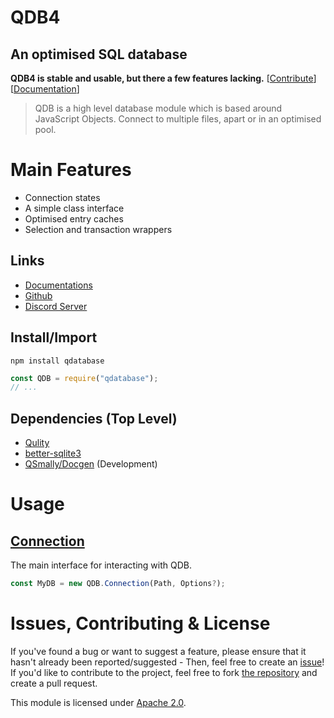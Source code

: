 
# QDB4
## An optimised SQL database

**QDB4 is stable and usable, but there a few features lacking.** [[Contribute](#issues-contributing--license)] [[Documentation](https://github.com/QSmally/QDB/blob/v4/Documentation/Index.md)]

> QDB is a high level database module which is based around JavaScript Objects. Connect to multiple files, apart or in an optimised pool.


# Main Features
* Connection states
* A simple class interface
* Optimised entry caches
* Selection and transaction wrappers
<!-- * Database Pool -->
<!-- * JSONConnection -->

## Links
* [Documentations](https://github.com/QSmally/QDB/blob/v4/Documentation/Index.mc)
* [Github](https://github.com/QSmally/QDB)
* [Discord Server](https://qdb.qbot.eu/discord)

## Install/Import
`npm install qdatabase`
```js
const QDB = require("qdatabase");
// ...
```

## Dependencies (Top Level)
* [Qulity](https://npmjs.org/package/qulity)
* [better-sqlite3](https://npmjs.org/package/better-sqlite3)
* [QSmally/Docgen](https://github.com/QSmally/Docgen) (Development)


# Usage

## [Connection](https://github.com/QSmally/QDB/blob/v4/Documentation/Connection.md)
The main interface for interacting with QDB.
```js
const MyDB = new QDB.Connection(Path, Options?);
```

# Issues, Contributing & License
If you've found a bug or want to suggest a feature, please ensure that it hasn't already been reported/suggested - Then, feel free to create an [issue](https://github.com/QSmally/QDB/issues)! If you'd like to contribute to the project, feel free to fork [the repository](https://github.com/QSmally/QDB) and create a pull request.

This module is licensed under [Apache 2.0](http://www.apache.org/licenses/LICENSE-2.0).
